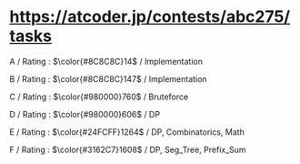 # https://atcoder.jp/contests/abc275/tasks

A / Rating : $\color{#8C8C8C}14$ / Implementation

B / Rating : $\color{#8C8C8C}147$ / Implementation

C / Rating : $\color{#980000}760$ / Bruteforce

D / Rating : $\color{#980000}606$ / DP

E / Rating : $\color{#24FCFF}1264$ / DP, Combinatorics, Math

F / Rating : $\color{#3162C7}1608$ / DP, Seg_Tree, Prefix_Sum
